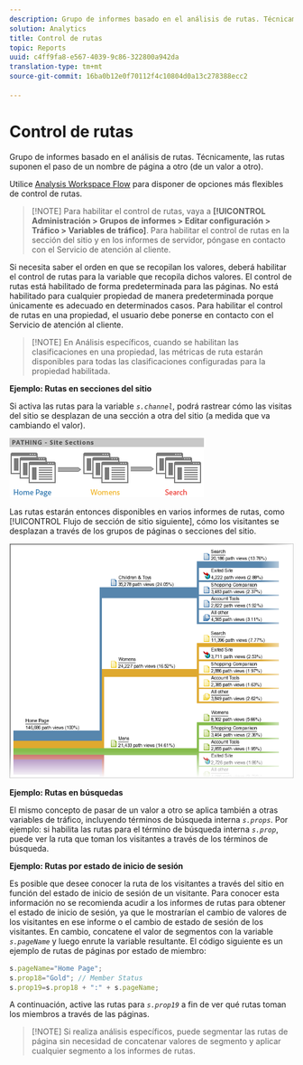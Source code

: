 ```yaml
---
description: Grupo de informes basado en el análisis de rutas. Técnicamente, las rutas suponen el paso de un nombre de página a otro (de un valor a otro).
solution: Analytics
title: Control de rutas
topic: Reports
uuid: c4ff9fa8-e567-4039-9c86-322800a942da
translation-type: tm+mt
source-git-commit: 16ba0b12e0f70112f4c10804d0a13c278388ecc2

---
```



# Control de rutas

Grupo de informes basado en el análisis de rutas. Técnicamente, las rutas suponen el paso de un nombre de página a otro (de un valor a otro).

Utilice [Analysis Workspace Flow](https://marketing.adobe.com/resources/help/en_US/analytics/analysis-workspace/flow.html) para disponer de opciones más flexibles de control de rutas.

> [!NOTE] Para habilitar el control de rutas, vaya a **[!UICONTROL Administración &gt; Grupos de informes &gt; Editar configuración &gt; Tráfico &gt; Variables de tráfico]**. Para habilitar el control de rutas en la sección del sitio y en los informes de servidor, póngase en contacto con el Servicio de atención al cliente.

Si necesita saber el orden en que se recopilan los valores, deberá habilitar el control de rutas para la variable que recopila dichos valores. El control de rutas está habilitado de forma predeterminada para las páginas. No está habilitado para cualquier propiedad de manera predeterminada porque únicamente es adecuado en determinados casos. Para habilitar el control de rutas en una propiedad, el usuario debe ponerse en contacto con el Servicio de atención al cliente.

> [!NOTE] En Análisis específicos, cuando se habilitan las clasificaciones en una propiedad, las métricas de ruta estarán disponibles para todas las clasificaciones configuradas para la propiedad habilitada.

**Ejemplo: Rutas en secciones del sitio**

Si activa las rutas para la variable *`s.channel`*, podrá rastrear cómo las visitas del sitio se desplazan de una sección a otra del sitio (a medida que va cambiando el valor).

![](assets/path_sections.png)

Las rutas estarán entonces disponibles en varios informes de rutas, como [!UICONTROL Flujo de sección de sitio siguiente], cómo los visitantes se desplazan a través de los grupos de páginas o secciones del sitio.

![](assets/paths_report.png)

**Ejemplo: Rutas en búsquedas**

El mismo concepto de pasar de un valor a otro se aplica también a otras variables de tráfico, incluyendo términos de búsqueda interna *`s.props`*. Por ejemplo: si habilita las rutas para el término de búsqueda interna *`s.prop`*, puede ver la ruta que toman los visitantes a través de los términos de búsqueda.

**Ejemplo: Rutas por estado de inicio de sesión**

Es posible que desee conocer la ruta de los visitantes a través del sitio en función del estado de inicio de sesión de un visitante. Para conocer esta información no se recomienda acudir a los informes de rutas para obtener el estado de inicio de sesión, ya que le mostrarían el cambio de valores de los visitantes en ese informe o el cambio de estado de sesión de los visitantes. En cambio, concatene el valor de segmentos con la variable *`s.pageName`* y luego enrute la variable resultante. El código siguiente es un ejemplo de rutas de páginas por estado de miembro:

```js
s.pageName="Home Page"; 
s.prop18="Gold"; // Member Status 
s.prop19=s.prop18 + ":" + s.pageName;
```

A continuación, active las rutas para *`s.prop19`* a fin de ver qué rutas toman los miembros a través de las páginas.

> [!NOTE] Si realiza análisis específicos, puede segmentar las rutas de página sin necesidad de concatenar valores de segmento y aplicar cualquier segmento a los informes de rutas.

